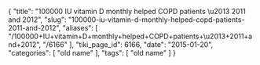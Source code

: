 {
    "title": "100000 IU vitamin D monthly helped COPD patients \u2013 2011 and 2012",
    "slug": "100000-iu-vitamin-d-monthly-helped-copd-patients-2011-and-2012",
    "aliases": [
        "/100000+IU+vitamin+D+monthly+helped+COPD+patients+\u2013+2011+and+2012",
        "/6166"
    ],
    "tiki_page_id": 6166,
    "date": "2015-01-20",
    "categories": [
        "old name"
    ],
    "tags": [
        "old name"
    ]
}